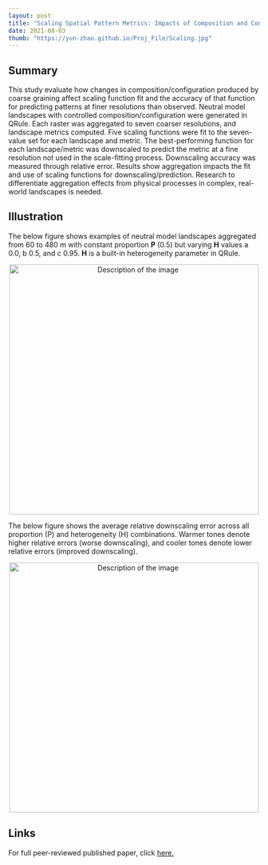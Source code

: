 ```yaml
---
layout: post
title: "Scaling Spatial Pattern Metrics: Impacts of Composition and Configuration on Downscaling Accuracy"
date: 2021-08-03
thumb: "https://yun-zhao.github.io/Proj_File/Scaling.jpg"
---
```


## Summary
This study evaluate how changes in composition/configuration produced by coarse graining affect scaling function fit and the accuracy of that function for predicting patterns at finer resolutions than observed. Neutral model landscapes with controlled composition/configuration were generated in QRule. Each raster was aggregated to seven coarser resolutions, and landscape metrics computed. Five scaling functions were fit to the seven-value set for each landscape and metric. The best-performing function for each landscape/metric was downscaled to predict the metric at a fine resolution not used in the scale-fitting process. Downscaling accuracy was measured through relative error. Results show aggregation impacts the fit and use of scaling functions for downscaling/prediction. Research to differentiate aggregation effects from physical processes in complex, real-world landscapes is needed.

## Illustration

The below figure shows examples of neutral model landscapes aggregated from 60 to 480 m with constant proportion **P** (0.5) but varying **H** values a 0.0, b 0.5, and c 0.95. **H** is a built-in heterogeneity parameter in QRule.

<div style="text-align:center">
  <img src="https://yun-zhao.github.io/Proj_File/scaling-1.jpg" alt="Description of the image" width="500">
</div>

The below figure shows the average relative downscaling error across all proportion (P) and heterogeneity (H) combinations. Warmer tones denote higher relative errors (worse downscaling), and cooler tones denote lower relative errors (improved downscaling).

<div style="text-align:center">
  <img src="https://yun-zhao.github.io/Proj_File/scaling-2.jpg" alt="Description of the image" width="500">
</div>

## Links

For full peer-reviewed published paper, click <a href="https://www.dropbox.com/scl/fi/phszcdvwagcxhva0unwc8/Spatial-Scaling.pdf?rlkey=gt1zw6iqpo6gkfad586fmp432&dl=0" target="_blank">here.</a>
